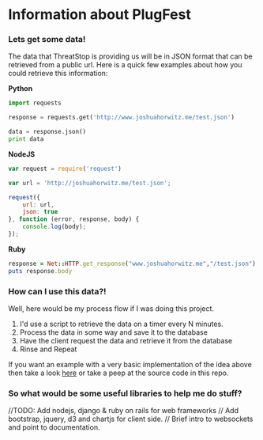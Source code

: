 Information about PlugFest
====================


### Lets get some data!

The data that ThreatStop is providing us will be in JSON format that can be retrieved from a public url. Here is a quick few examples about how you could retrieve this information:

**Python**
```python
import requests

response = requests.get('http://www.joshuahorwitz.me/test.json')

data = response.json()
print data
```

**NodeJS**
```javascript
var request = require('request')

var url = 'http://joshuahorwitz.me/test.json';

request({
    url: url,
    json: true
}, function (error, response, body) {
    console.log(body);
});
```

**Ruby**
```ruby
response = Net::HTTP.get_response("www.joshuahorwitz.me","/test.json")
puts response.body
```

### How can I use this data?!

Well, here would be my process flow if I was doing this project.

1. I'd use a script to retrieve the data on a timer every N minutes.
2. Process the data in some way and save it to the database
3. Have the client request the data and retrieve it from the database
4. Rinse and Repeat

If you want an example with a very basic implementation of the idea above then take a look [here](https://github.com/jhorwit2/plugfest_information/wiki/Example) or take a peep at the source code in this repo.


### So what would be some useful libraries to help me do stuff?

//TODO: Add nodejs, django & ruby on rails for web frameworks
// Add bootstrap, jquery, d3 and chartjs for client side.
// Brief intro to websockets and point to documentation.
